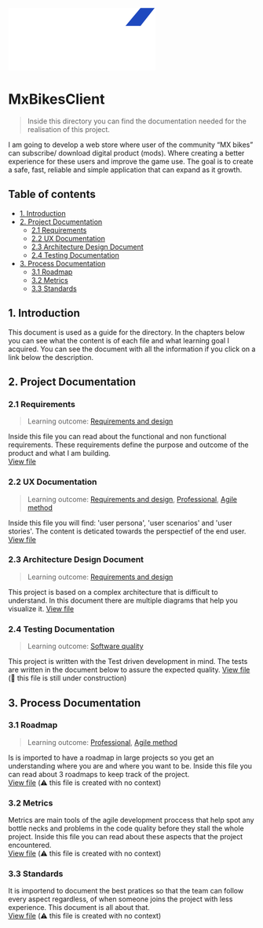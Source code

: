 ![MxBikesClient_Logo](../utils/MxBikesClient_Logo.png)
# MxBikesClient
> Inside this directory you can find the documentation needed for the realisation of this project.

I am going to develop a web store where user of the community “MX bikes” can subscribe/ download digital product (mods). Where creating a better experience for these users and improve the game use. The goal is to create a safe, fast, reliable and simple application that can expand as it growth.


## Table of contents
- [1. Introduction](#1-introduction)
- [2. Project Documentation](#2-Project-Documentation)
  - [2.1 Requirements](#21-Requirements)
  - [2.2 UX Documentation](#22-UX-Documentation)
  - [2.3 Architecture Design Document](#23-Architecture-Design-Document)
  - [2.4 Testing Documentation](#24-Testing-Documentation)
- [3. Process Documentation](#3-Process-Documentation)
  - [3.1 Roadmap](#31-Roadmap)
  - [3.2 Metrics](#32-Metrics)
  - [3.3 Standards](#33-Standards)

##  1. Introduction
This document is used as a guide for the directory. In the chapters below you can see what the content is of each file and what learning goal I acquired. You can see the document with all the information if you click on a link below the description.


## 2. Project Documentation

### 2.1 Requirements 
> Learning outcome: [Requirements and design](/learningOutcomes.md#6-Requirements-and-design)

Inside this file you can read about the functional and non functional requirements. These requirements define the purpose and outcome of the product and what I am building.    
[View file](./requirements.md)

### 2.2 UX Documentation
> Learning outcome: [Requirements and design](/learningOutcomes.md#6-Requirements-and-design), [Professional](/learningOutcomes.md#8-Professional), [Agile method](/learningOutcomes.md#3-Agile-method)

Inside this file you will find: 'user persona', 'user scenarios' and 'user stories'. The content is deticated towards the perspectief of the end user.     
[View file](./uxDocumentation.md)


### 2.3 Architecture Design Document
> Learning outcome: [Requirements and design](/learningOutcomes.md#6-Requirements-and-design)

This project is based on a complex architecture that is difficult to understand. In this document there are multiple diagrams that help you visualize it.
[View file](./architectureDesignDocument.md) 

### 2.4 Testing Documentation
> Learning outcome: [Software quality](/learningOutcomes.md#4-Software-quality)

This project is written with the Test driven development in mind. The tests are written in the document below to assure the expected quality.
[View file](./testingDocumentation.md) (🚧 this file is still under construction)


## 3. Process Documentation

### 3.1 Roadmap
> Learning outcome: [Professional](/learningOutcomes.md#8-Professional), [Agile method](/learningOutcomes.md#3-Agile-method)

Is is imported to have a roadmap in large projects so you get an understanding where you are and where you want to be. Inside this file you can read about 3 roadmaps to keep track of the project.   
[View file](./roadmap.md) (⚠️ this file is created with no context)

### 3.2 Metrics
Metrics are main tools of the agile development proccess that help spot any bottle necks and problems in the code quality before they stall the whole project. Inside this file you can read about these aspects that the project encountered.   
[View file](./metrics.md) (⚠️ this file is created with no context)

### 3.3 Standards
It is importend to document the best pratices so that the team can follow every aspect regardless, of when someone joins the project with less experience. This document is all about that.   
[View file](./standards.md) (⚠️ this file is created with no context)
